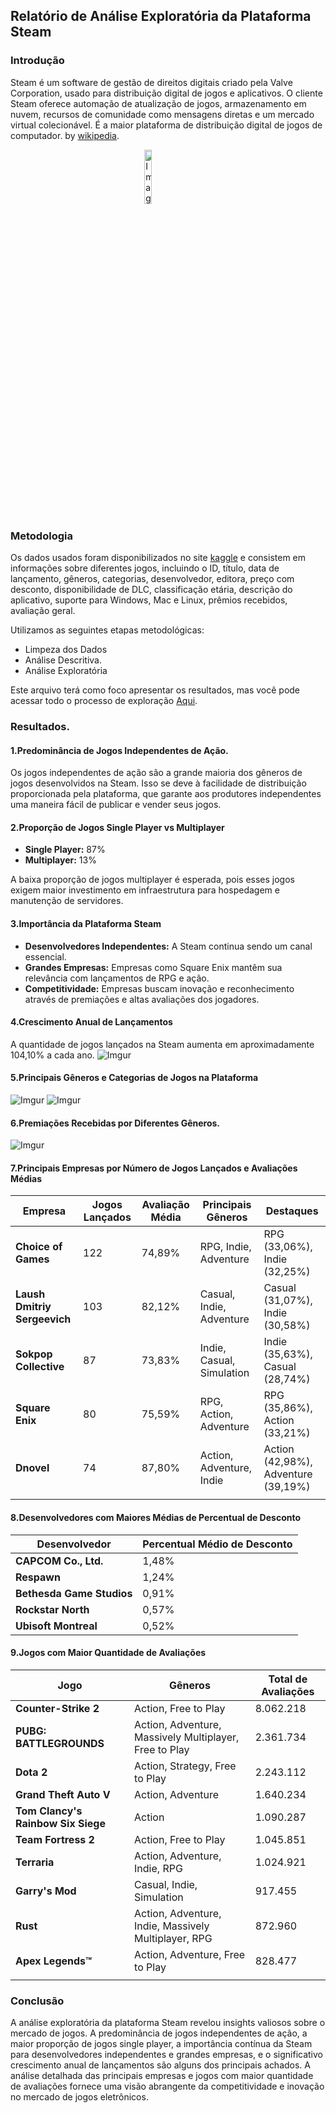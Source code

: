 ## Relatório de Análise Exploratória da Plataforma Steam

### Introdução
Steam é um software de gestão de direitos digitais criado pela Valve Corporation, usado para distribuição digital de jogos e aplicativos. O cliente Steam oferece automação de atualização de jogos, armazenamento em nuvem, recursos de comunidade como mensagens diretas e um mercado virtual colecionável. É a maior plataforma de distribuição digital de jogos de computador.
by [wikipedia](https://pt.wikipedia.org/wiki/Steam).

<a href="https://store.steampowered.com/">
    <img src="https://i.imgur.com/JI55WIw.png" alt="Image" width="15%" style="display: block; margin: 0 auto;">
</a>


### Metodologia
Os dados usados foram disponibilizados no site [kaggle](https://www.kaggle.com/datasets/amanbarthwal/steam-store-data/code) e consistem em informações sobre diferentes jogos, incluindo o ID, título, data de lançamento, gêneros, categorias, desenvolvedor, editora, preço com desconto, disponibilidade de DLC, classificação etária, descrição do aplicativo, suporte para Windows, Mac e Linux, prêmios recebidos, avaliação geral.

Utilizamos as seguintes etapas metodológicas:
- Limpeza dos Dados
- Análise Descritiva.
- Análise Exploratória

Este arquivo terá como foco apresentar os resultados, mas você pode acessar todo o processo de exploração [Aqui](https://github.com/NonakaVal/steam/blob/main/main.ipynb).

### Resultados.

#### 1.Predominância de Jogos Independentes de Ação.
Os jogos independentes de ação são a grande maioria dos gêneros de jogos desenvolvidos na Steam. Isso se deve à facilidade de distribuição proporcionada pela plataforma, que garante aos produtores independentes uma maneira fácil de publicar e vender seus jogos.

#### 2.Proporção de Jogos Single Player vs Multiplayer
- **Single Player:** 87%
- **Multiplayer:** 13%

A baixa proporção de jogos multiplayer é esperada, pois esses jogos exigem maior investimento em infraestrutura para hospedagem e manutenção de servidores.

#### 3.Importância da Plataforma Steam

- **Desenvolvedores Independentes:** A Steam continua sendo um canal essencial.
- **Grandes Empresas:** Empresas como Square Enix mantêm sua relevância com lançamentos de RPG e ação.
- **Competitividade:** Empresas buscam inovação e reconhecimento através de premiações e altas avaliações dos jogadores.

#### 4.Crescimento Anual de Lançamentos
A quantidade de jogos lançados na Steam aumenta em aproximadamente 104,10% a cada ano.
![Imgur](https://i.imgur.com/6y9mE2M.png)

#### 5.Principais Gêneros e Categorias de Jogos na Plataforma
![Imgur](https://i.imgur.com/ZMeKjus.png)
![Imgur](https://i.imgur.com/1m7FA8a.png)

#### 6.Premiações Recebidas por Diferentes  Gêneros.
![Imgur](https://i.imgur.com/knMe2l7.png)

#### 7.Principais Empresas por Número de Jogos Lançados e Avaliações Médias

| Empresa                      | Jogos Lançados | Avaliação Média | Principais Gêneros        | Destaques                           |
| ---------------------------- | -------------- | --------------- | ------------------------- | ----------------------------------- |
| **Choice of Games**          | 122            | 74,89%          | RPG, Indie, Adventure     | RPG (33,06%), Indie (32,25%)        |
| **Laush Dmitriy Sergeevich** | 103            | 82,12%          | Casual, Indie, Adventure  | Casual (31,07%), Indie (30,58%)     |
| **Sokpop Collective**        | 87             | 73,83%          | Indie, Casual, Simulation | Indie (35,63%), Casual (28,74%)     |
| **Square Enix**              | 80             | 75,59%          | RPG, Action, Adventure    | RPG (35,86%), Action (33,21%)       |
| **Dnovel**                   | 74             | 87,80%          | Action, Adventure, Indie  | Action (42,98%), Adventure (39,19%) |
|                              |                |                 |                           |                                     |

#### 8.Desenvolvedores com Maiores Médias de Percentual de Desconto

| Desenvolvedor             | Percentual Médio de Desconto |
| ------------------------- | ---------------------------- |
| **CAPCOM Co., Ltd.**      | 1,48%                        |
| **Respawn**               | 1,24%                        |
| **Bethesda Game Studios** | 0,91%                        |
| **Rockstar North**        | 0,57%                        |
| **Ubisoft Montreal**      | 0,52%                        |

#### 9.Jogos com Maior Quantidade de Avaliações

| Jogo                               | Gêneros                                                | Total de Avaliações |
| ---------------------------------- | ------------------------------------------------------ | ------------------- |
| **Counter-Strike 2**               | Action, Free to Play                                   | 8.062.218           |
| **PUBG: BATTLEGROUNDS**            | Action, Adventure, Massively Multiplayer, Free to Play | 2.361.734           |
| **Dota 2**                         | Action, Strategy, Free to Play                         | 2.243.112           |
| **Grand Theft Auto V**             | Action, Adventure                                      | 1.640.234           |
| **Tom Clancy's Rainbow Six Siege** | Action                                                 | 1.090.287           |
| **Team Fortress 2**                | Action, Free to Play                                   | 1.045.851           |
| **Terraria**                       | Action, Adventure, Indie, RPG                          | 1.024.921           |
| **Garry's Mod**                    | Casual, Indie, Simulation                              | 917.455             |
| **Rust**                           | Action, Adventure, Indie, Massively Multiplayer, RPG   | 872.960             |
| **Apex Legends™**                  | Action, Adventure, Free to Play                        | 828.477             |
|                                    |                                                        |                     |

### Conclusão

A análise exploratória da plataforma Steam revelou insights valiosos sobre o mercado de jogos. A predominância de jogos independentes de ação, a maior proporção de jogos single player, a importância contínua da Steam para desenvolvedores independentes e grandes empresas, e o significativo crescimento anual de lançamentos são alguns dos principais achados. A análise detalhada das principais empresas e jogos com maior quantidade de avaliações fornece uma visão abrangente da competitividade e inovação no mercado de jogos eletrônicos.



